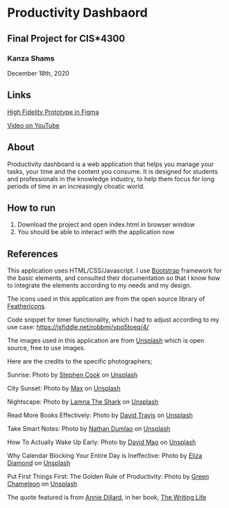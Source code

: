 # Productivity Dashbaord
## Final Project for CIS*4300
### Kanza Shams
December 18th, 2020

## Links
[High Fidelity Prototype in Figma](https://www.figma.com/file/TKvSNSBR0xK9PjgI0Y5tW9/Untitled?node-id=0%3A1)

[Video on YouTube](https://youtu.be/PSZjrAEiaYs)

## About

Productivity dashboard is a web application that helps you manage your tasks, your time and the content you consume. It is designed for students and professionals in the knowledge industry, to help them focus for long periods of time in an increasingly choatic world.

## How to run

1. Download the project and open index.html in browser window
2. You should be able to interact with the application now

## References

This application uses HTML/CSS/Javascript. I use [Bootstrap](https://getbootstrap.com/docs/5.0/getting-started/introduction/) framework for the basic elements, and consulted their documentation so that I know how to integrate the elements according to my needs and my design. 

The icons used in this application are from the open source library of [Feathericons](https://feathericons.com).

Code snippet for timer functionality, which I had to adjust according to my use case: https://jsfiddle.net/robbmj/vpq5toeq/4/ 

The images used in this application are from [Unsplash](https://unsplash.com) which is open source, free to use images.

Here are the credits to the specific photographers;

Sunrise:   <span>Photo by <a href="[https://unsplash.com/@_stephencook?utm_source=unsplash&amp;utm_medium=referral&amp;utm_content=creditCopyText](https://unsplash.com/@_stephencook?utm_source=unsplash&amp;utm_medium=referral&amp;utm_content=creditCopyText)">Stephen Cook</a> on <a href="[https://unsplash.com/s/photos/morning-landscape?utm_source=unsplash&amp;utm_medium=referral&amp;utm_content=creditCopyText](https://unsplash.com/s/photos/morning-landscape?utm_source=unsplash&amp;utm_medium=referral&amp;utm_content=creditCopyText)">Unsplash</a></span>

City Sunset: <span>Photo by <a href="[https://unsplash.com/@notquitemax?utm_source=unsplash&amp;utm_medium=referral&amp;utm_content=creditCopyText](https://unsplash.com/@notquitemax?utm_source=unsplash&amp;utm_medium=referral&amp;utm_content=creditCopyText)">Max</a> on <a href="[https://unsplash.com/s/photos/city-sunset?utm_source=unsplash&amp;utm_medium=referral&amp;utm_content=creditCopyText](https://unsplash.com/s/photos/city-sunset?utm_source=unsplash&amp;utm_medium=referral&amp;utm_content=creditCopyText)">Unsplash</a></span>

Nightscape: <span>Photo by <a href="[https://unsplash.com/@lamnatheshark?utm_source=unsplash&amp;utm_medium=referral&amp;utm_content=creditCopyText](https://unsplash.com/@lamnatheshark?utm_source=unsplash&amp;utm_medium=referral&amp;utm_content=creditCopyText)">Lamna The Shark</a> on <a href="[https://unsplash.com/s/photos/nightscape?utm_source=unsplash&amp;utm_medium=referral&amp;utm_content=creditCopyText](https://unsplash.com/s/photos/nightscape?utm_source=unsplash&amp;utm_medium=referral&amp;utm_content=creditCopyText)">Unsplash</a></span>

Read More Books Effectively: <span>Photo by <a href="[https://unsplash.com/@dtravisphd?utm_source=unsplash&amp;utm_medium=referral&amp;utm_content=creditCopyText](https://unsplash.com/@dtravisphd?utm_source=unsplash&amp;utm_medium=referral&amp;utm_content=creditCopyText)">David Travis</a> on <a href="[https://unsplash.com/s/photos/notes?utm_source=unsplash&amp;utm_medium=referral&amp;utm_content=creditCopyText](https://unsplash.com/s/photos/notes?utm_source=unsplash&amp;utm_medium=referral&amp;utm_content=creditCopyText)">Unsplash</a></span>

Take Smart Notes: <span>Photo by <a href="[https://unsplash.com/@nate_dumlao?utm_source=unsplash&amp;utm_medium=referral&amp;utm_content=creditCopyText](https://unsplash.com/@nate_dumlao?utm_source=unsplash&amp;utm_medium=referral&amp;utm_content=creditCopyText)">Nathan Dumlao</a> on <a href="[https://unsplash.com/s/photos/relax?utm_source=unsplash&amp;utm_medium=referral&amp;utm_content=creditCopyText](https://unsplash.com/s/photos/relax?utm_source=unsplash&amp;utm_medium=referral&amp;utm_content=creditCopyText)">Unsplash</a></span>

How To Actually Wake Up Early: <span>Photo by <a href="[https://unsplash.com/@itsdavo?utm_source=unsplash&amp;utm_medium=referral&amp;utm_content=creditCopyText](https://unsplash.com/@itsdavo?utm_source=unsplash&amp;utm_medium=referral&amp;utm_content=creditCopyText)">David Mao</a> on <a href="[https://unsplash.com/s/photos/coffee-morning?utm_source=unsplash&amp;utm_medium=referral&amp;utm_content=creditCopyText](https://unsplash.com/s/photos/coffee-morning?utm_source=unsplash&amp;utm_medium=referral&amp;utm_content=creditCopyText)">Unsplash</a></span>

Why Calendar Blocking Your Entire Day is Ineffective: <span>Photo by <a href="[https://unsplash.com/@eliza28diamonds?utm_source=unsplash&amp;utm_medium=referral&amp;utm_content=creditCopyText](https://unsplash.com/@eliza28diamonds?utm_source=unsplash&amp;utm_medium=referral&amp;utm_content=creditCopyText)">Eliza Diamond</a> on <a href="[https://unsplash.com/s/photos/calendar?utm_source=unsplash&amp;utm_medium=referral&amp;utm_content=creditCopyText](https://unsplash.com/s/photos/calendar?utm_source=unsplash&amp;utm_medium=referral&amp;utm_content=creditCopyText)">Unsplash</a></span>

Put First Things First: The Golden Rule of Productivity: <span>Photo by <a href="[https://unsplash.com/@craftedbygc?utm_source=unsplash&amp;utm_medium=referral&amp;utm_content=creditCopyText](https://unsplash.com/@craftedbygc?utm_source=unsplash&amp;utm_medium=referral&amp;utm_content=creditCopyText)">Green Chameleon</a> on <a href="[https://unsplash.com/s/photos/notebook?utm_source=unsplash&amp;utm_medium=referral&amp;utm_content=creditCopyText](https://unsplash.com/s/photos/notebook?utm_source=unsplash&amp;utm_medium=referral&amp;utm_content=creditCopyText)">Unsplash</a></span>



The quote featured is from [Annie Dillard](https://en.wikipedia.org/wiki/Annie_Dillard), in her book, [The Writing Life](https://www.goodreads.com/book/show/12530.The_Writing_Life)
